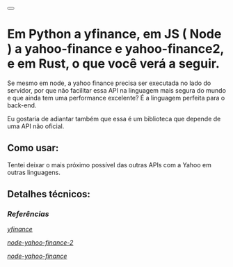 <button id="theme-toggle"></button>
<h1>
    Em Python a yfinance, em JS ( Node ) a yahoo-finance e yahoo-finance2, e em Rust, o que você verá a seguir.
</h1>
<p>
    Se mesmo em node, a yahoo finance precisa ser executada no lado do servidor, por que não facilitar essa API na linguagem mais segura do mundo e que ainda tem uma performance excelente? É a linguagem perfeita para o back-end.
</p>
<p>
    Eu gostaria de adiantar também que essa é um biblioteca que depende de uma API não oficial.
</p>
<p></p>
<h2>
    Como usar:
</h2>
<p>Tentei deixar o mais próximo possível das outras APIs com a Yahoo em outras linguagens.</p>
<h2>
    Detalhes técnicos:
</h2>
<footer>
    <address>
        <h3>Referências</h3>
        <div id="rodape">
            <a href="https://pypi.org/project/yfinance/" class="gitLink"><p>yfinance</p><a>
            <a href="https://github.com/gadicc/node-yahoo-finance2" class="gitLink"><p>node-yahoo-finance-2</p></a>
            <a href="https://github.com/pilwon/node-yahoo-finance" class="gitLink"><p>node-yahoo-finance</p></a>
        </div>
    </address>
</footer>
